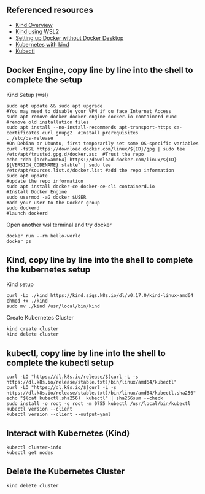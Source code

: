 ## Referenced resources

- [Kind Overview](https://kind.sigs.k8s.io/)
- [Kind using WSL2](https://kind.sigs.k8s.io/docs/user/using-wsl2/)
- [Setting up Docker without Docker Desktop](https://dev.to/bowmanjd/install-docker-on-windows-wsl-without-docker-desktop-34m9)
- [Kubernetes with kind](https://kind.sigs.k8s.io/docs/user/quick-start/)
- [Kubectl](https://kubernetes.io/docs/tasks/tools/install-kubectl-linux/)

## Docker Engine, copy line by line into the shell to complete the setup

Kind Setup (wsl)

```
sudo apt update && sudo apt upgrade                                                       #You may need to disable your VPN if ou face Internet Access
sudo apt remove docker docker-engine docker.io containerd runc                            #remove old installation files
sudo apt install --no-install-recommends apt-transport-https ca-certificates curl gnupg2  #Install prerequisites
. /etc/os-release                                                                         #On Debian or Ubuntu, first temporarily set some OS-specific variables
curl -fsSL https://download.docker.com/linux/${ID}/gpg | sudo tee /etc/apt/trusted.gpg.d/docker.asc  #Trust the repo
echo "deb [arch=amd64] https://download.docker.com/linux/${ID} ${VERSION_CODENAME} stable" | sudo tee /etc/apt/sources.list.d/docker.list #add the repo information  
sudo apt update                                                                           #update the repo information  
sudo apt install docker-ce docker-ce-cli containerd.io                                    #Install Docker Engine
sudo usermod -aG docker $USER                                                             #add your user to the Docker group
sudo dockerd                                                                              #launch dockerd
```
Open another wsl terminal and try docker

```Shell
docker run --rm hello-world
docker ps
```
## Kind, copy line by line into the shell to complete the kubernetes setup

Kind setup

```
curl -Lo ./kind https://kind.sigs.k8s.io/dl/v0.17.0/kind-linux-amd64
chmod +x ./kind
sudo mv ./kind /usr/local/bin/kind
```
Create Kubernetes Cluster

```
kind create cluster
kind delete cluster
```

## kubectl, copy line by line into the shell to complete the kubectl setup

```
curl -LO "https://dl.k8s.io/release/$(curl -L -s https://dl.k8s.io/release/stable.txt)/bin/linux/amd64/kubectl"
curl -LO "https://dl.k8s.io/$(curl -L -s https://dl.k8s.io/release/stable.txt)/bin/linux/amd64/kubectl.sha256"
echo "$(cat kubectl.sha256)  kubectl" | sha256sum --check
sudo install -o root -g root -m 0755 kubectl /usr/local/bin/kubectl
kubectl version --client
kubectl version --client --output=yaml
```
## Interact with Kubernetes (Kind)

```
kubectl cluster-info
kubectl get nodes
```

## Delete the Kubernetes Cluster

```
kind delete cluster
```




